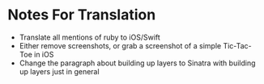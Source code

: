 # Notes For Translation 

  * Translate all mentions of ruby to iOS/Swift
  * Either remove screenshots, or grab a screenshot of a simple Tic-Tac-Toe in
    iOS
  * Change the paragraph about building up layers to Sinatra with building up layers just in general
